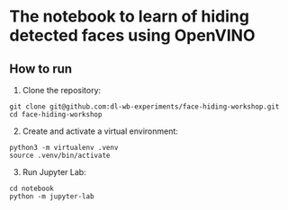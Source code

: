 # The notebook to learn of hiding detected faces using OpenVINO

## How to run

1. Clone the repository:
```shell
git clone git@github.com:dl-wb-experiments/face-hiding-workshop.git
cd face-hiding-workshop
```

2. Create and activate a virtual environment:
```shell
python3 -m virtualenv .venv
source .venv/bin/activate
```

3. Run Jupyter Lab:
```shell
cd notebook
python -m jupyter-lab
```